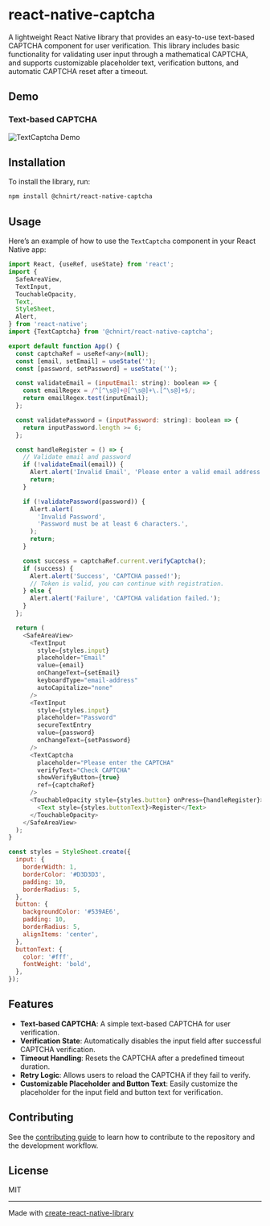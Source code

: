 # react-native-captcha

A lightweight React Native library that provides an easy-to-use text-based CAPTCHA component for user verification. This library includes basic functionality for validating user input through a mathematical CAPTCHA, and supports customizable placeholder text, verification buttons, and automatic CAPTCHA reset after a timeout.

## Demo

### **Text-based CAPTCHA**

![TextCaptcha Demo](./assets/text-captcha-demo.gif)


## Installation

To install the library, run:

```sh
npm install @chnirt/react-native-captcha
```

## Usage

Here’s an example of how to use the <code>TextCaptcha</code> component in your React Native app:

```js
import React, {useRef, useState} from 'react';
import {
  SafeAreaView,
  TextInput,
  TouchableOpacity,
  Text,
  StyleSheet,
  Alert,
} from 'react-native';
import {TextCaptcha} from '@chnirt/react-native-captcha';

export default function App() {
  const captchaRef = useRef<any>(null);
  const [email, setEmail] = useState('');
  const [password, setPassword] = useState('');

  const validateEmail = (inputEmail: string): boolean => {
    const emailRegex = /^[^\s@]+@[^\s@]+\.[^\s@]+$/;
    return emailRegex.test(inputEmail);
  };

  const validatePassword = (inputPassword: string): boolean => {
    return inputPassword.length >= 6;
  };

  const handleRegister = () => {
    // Validate email and password
    if (!validateEmail(email)) {
      Alert.alert('Invalid Email', 'Please enter a valid email address.');
      return;
    }

    if (!validatePassword(password)) {
      Alert.alert(
        'Invalid Password',
        'Password must be at least 6 characters.',
      );
      return;
    }

    const success = captchaRef.current.verifyCaptcha();
    if (success) {
      Alert.alert('Success', 'CAPTCHA passed!');
      // Token is valid, you can continue with registration.
    } else {
      Alert.alert('Failure', 'CAPTCHA validation failed.');
    }
  };

  return (
    <SafeAreaView>
      <TextInput
        style={styles.input}
        placeholder="Email"
        value={email}
        onChangeText={setEmail}
        keyboardType="email-address"
        autoCapitalize="none"
      />
      <TextInput
        style={styles.input}
        placeholder="Password"
        secureTextEntry
        value={password}
        onChangeText={setPassword}
      />
      <TextCaptcha
        placeholder="Please enter the CAPTCHA"
        verifyText="Check CAPTCHA"
        showVerifyButton={true}
        ref={captchaRef}
      />
      <TouchableOpacity style={styles.button} onPress={handleRegister}>
        <Text style={styles.buttonText}>Register</Text>
      </TouchableOpacity>
    </SafeAreaView>
  );
}

const styles = StyleSheet.create({
  input: {
    borderWidth: 1,
    borderColor: '#D3D3D3',
    padding: 10,
    borderRadius: 5,
  },
  button: {
    backgroundColor: '#539AE6',
    padding: 10,
    borderRadius: 5,
    alignItems: 'center',
  },
  buttonText: {
    color: '#fff',
    fontWeight: 'bold',
  },
});
```

## Features

- **Text-based CAPTCHA**: A simple text-based CAPTCHA for user verification.
- **Verification State**: Automatically disables the input field after successful CAPTCHA verification.
- **Timeout Handling**: Resets the CAPTCHA after a predefined timeout duration.
- **Retry Logic**: Allows users to reload the CAPTCHA if they fail to verify.
- **Customizable Placeholder and Button Text**: Easily customize the placeholder for the input field and button text for verification.

## Contributing

See the [contributing guide](CONTRIBUTING.md) to learn how to contribute to the repository and the development workflow.

## License

MIT

---

Made with [create-react-native-library](https://github.com/callstack/react-native-builder-bob)
